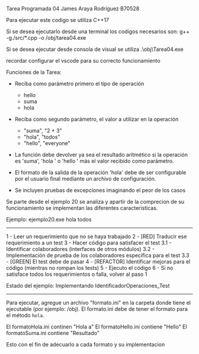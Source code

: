 Tarea Programada 04
James Araya Rodríguez
B70528

Para ejecutar este codigo se utiliza C++17

Si se desea ejecutarlo desde una terminal los codigos necesarios son:
g++ -g./src/*.cpp -o /obj/tarea04.exe

Si se desea ejecutar desde consola de visual se utiliza 
.\obj\Tarea04.exe

recordar configurar el vscode para su correcto funcionamiento

Funciones de la Tarea:

- Reciba como parámetro primero el tipo de operación
    - hello
    - suma
    - hola

- Reciba como segundo parámetro, el valor a utilizar en la operación
    - "suma", "2 + 3"
    - "hola", "todos"
    - "hello", "everyone"

- La función debe devolver ya sea el resultado aritmético si la operación es 'suma', 'hola ' o 'hello ' más el valor recibido como parámetro.

- El formato de la salida de la operación 'hola' debe de ser configurable por el usuario final mediante un archivo de configuración.

- Se incluyen pruebas de excepciones imaginando el peor de los casos 


Se parte desde el ejemplo 20 se analiza y apartir de la comprecion de su funcionamiento se implementan las diferentes caracteristicas.

Ejemplo: ejemplo20.exe hola todos


------

1 - Leer un requerimiento que no se haya trabajado
2 - [RED] Traducir ese requerimiento a un test
3 - Hacer código para satisfacer el test 
    3.1 - Identificar colaboradores (interfaces de otros módulos)
    3.2 - Implementación de prueba de los colaboradores específica para el test
    3.3 - [GREEN] El test debe de pasar
4 - [REFACTOR] Identificar mejoras para el código (mientras no rompan los tests)
5 - Ejecuto el código
6 - Si no satisface todos los requerimientos o falla, volver al paso 1

Estado del ejemplo: Implementando IdentificadorOperaciones_Test

------

Para ejecutar, agregue un archivo "formato.ini" en la carpeta donde tiene el ejecutable (por ejemplo: /obj).
El formato.ini debe de tener el formato para el método `hola`.

El formatoHola.ini continen "Hola a"
El formatoHello.ini contiene "Hello"
El formatoSuma.ini contiene "Resultado"

Esto con el fin de adecuarlo a cada formato y su implementacion 